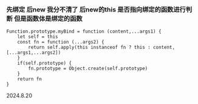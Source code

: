 ### 先绑定 后new 我分不清了 后new的this 是否指向绑定的函数进行判断 但是函数体是绑定的函数
```
Function.prototype.myBind = function (content,...args1) {
    let self = this
    const fn = function (...args2) {
        return self.apply(this instanceof fn ? this : content,[...args1,...args2])
    }
    if(self.prototype) {
        fn.prototype = Object.create(self.prototype)
    }
    return fn
}
```

2024.8.20